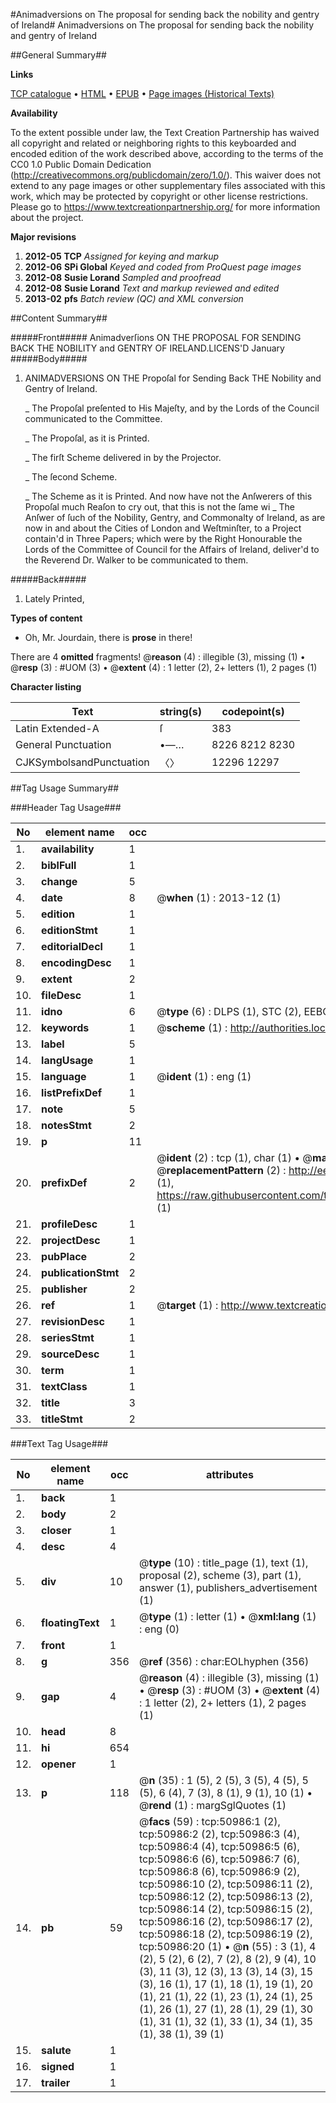 #Animadversions on The proposal for sending back the nobility and gentry of Ireland#
Animadversions on The proposal for sending back the nobility and gentry of Ireland

##General Summary##

**Links**

[TCP catalogue](http://www.ota.ox.ac.uk/tcp/)  • 
[HTML](http://tei.it.ox.ac.uk/tcp/Texts-HTML/free/A25/A25445.html)  • 
[EPUB](http://tei.it.ox.ac.uk/tcp/Texts-EPUB/free/A25/A25445.epub) • 
[Page images (Historical Texts)](https://historicaltexts.jisc.ac.uk/eebo-11922821e)

**Availability**

To the extent possible under law, the Text Creation Partnership has waived all copyright and related or neighboring rights to this keyboarded and encoded edition of the work described above, according to the terms of the CC0 1.0 Public Domain Dedication (http://creativecommons.org/publicdomain/zero/1.0/). This waiver does not extend to any page images or other supplementary files associated with this work, which may be protected by copyright or other license restrictions. Please go to https://www.textcreationpartnership.org/ for more information about the project.

**Major revisions**

1. __2012-05__ __TCP__ *Assigned for keying and markup*
1. __2012-06__ __SPi Global__ *Keyed and coded from ProQuest page images*
1. __2012-08__ __Susie Lorand__ *Sampled and proofread*
1. __2012-08__ __Susie Lorand__ *Text and markup reviewed and edited*
1. __2013-02__ __pfs__ *Batch review (QC) and XML conversion*

##Content Summary##

#####Front#####
Animadverſions ON THE PROPOSAL FOR SENDING BACK THE NOBILITY and GENTRY OF IRELAND.LICENS'D January 
#####Body#####

1. ANIMADVERSIONS ON THE Propoſal for Sending Back THE Nobility and Gentry of Ireland.

    _ The Propoſal preſented to His Majeſty, and by the Lords of the Council communicated to the Committee.

    _ The Propoſal, as it is Printed.

    _ The firſt Scheme delivered in by the Projector.

    _ The ſecond Scheme.

    _ The Scheme as it is Printed.
And now have not the Anſwerers of this Propoſal much Reaſon to cry out, that this is not the ſame wi
    _ The Anſwer of ſuch of the Nobility, Gentry, and Commonalty of Ireland, as are now in and about the Cities of London and Weſtminſter, to a Project contain'd in Three Papers; which were by the Right Honourable the Lords of the Committee of Council for the Affairs of Ireland, deliver'd to the Reverend Dr. Walker to be communicated to them.

#####Back#####

1. Lately Printed,

**Types of content**

  * Oh, Mr. Jourdain, there is **prose** in there!

There are 4 **omitted** fragments! 
 @__reason__ (4) : illegible (3), missing (1)  •  @__resp__ (3) : #UOM (3)  •  @__extent__ (4) : 1 letter (2), 2+ letters (1), 2 pages (1)

**Character listing**


|Text|string(s)|codepoint(s)|
|---|---|---|
|Latin Extended-A|ſ|383|
|General Punctuation|•—…|8226 8212 8230|
|CJKSymbolsandPunctuation|〈〉|12296 12297|

##Tag Usage Summary##

###Header Tag Usage###

|No|element name|occ|attributes|
|---|---|---|---|
|1.|__availability__|1||
|2.|__biblFull__|1||
|3.|__change__|5||
|4.|__date__|8| @__when__ (1) : 2013-12 (1)|
|5.|__edition__|1||
|6.|__editionStmt__|1||
|7.|__editorialDecl__|1||
|8.|__encodingDesc__|1||
|9.|__extent__|2||
|10.|__fileDesc__|1||
|11.|__idno__|6| @__type__ (6) : DLPS (1), STC (2), EEBO-CITATION (1), OCLC (1), VID (1)|
|12.|__keywords__|1| @__scheme__ (1) : http://authorities.loc.gov/ (1)|
|13.|__label__|5||
|14.|__langUsage__|1||
|15.|__language__|1| @__ident__ (1) : eng (1)|
|16.|__listPrefixDef__|1||
|17.|__note__|5||
|18.|__notesStmt__|2||
|19.|__p__|11||
|20.|__prefixDef__|2| @__ident__ (2) : tcp (1), char (1)  •  @__matchPattern__ (2) : ([0-9\-]+):([0-9IVX]+) (1), (.+) (1)  •  @__replacementPattern__ (2) : http://eebo.chadwyck.com/downloadtiff?vid=$1&page=$2 (1), https://raw.githubusercontent.com/textcreationpartnership/Texts/master/tcpchars.xml#$1 (1)|
|21.|__profileDesc__|1||
|22.|__projectDesc__|1||
|23.|__pubPlace__|2||
|24.|__publicationStmt__|2||
|25.|__publisher__|2||
|26.|__ref__|1| @__target__ (1) : http://www.textcreationpartnership.org/docs/. (1)|
|27.|__revisionDesc__|1||
|28.|__seriesStmt__|1||
|29.|__sourceDesc__|1||
|30.|__term__|1||
|31.|__textClass__|1||
|32.|__title__|3||
|33.|__titleStmt__|2||


###Text Tag Usage###

|No|element name|occ|attributes|
|---|---|---|---|
|1.|__back__|1||
|2.|__body__|2||
|3.|__closer__|1||
|4.|__desc__|4||
|5.|__div__|10| @__type__ (10) : title_page (1), text (1), proposal (2), scheme (3), part (1), answer (1), publishers_advertisement (1)|
|6.|__floatingText__|1| @__type__ (1) : letter (1)  •  @__xml:lang__ (1) : eng (0)|
|7.|__front__|1||
|8.|__g__|356| @__ref__ (356) : char:EOLhyphen (356)|
|9.|__gap__|4| @__reason__ (4) : illegible (3), missing (1)  •  @__resp__ (3) : #UOM (3)  •  @__extent__ (4) : 1 letter (2), 2+ letters (1), 2 pages (1)|
|10.|__head__|8||
|11.|__hi__|654||
|12.|__opener__|1||
|13.|__p__|118| @__n__ (35) : 1 (5), 2 (5), 3 (5), 4 (5), 5 (5), 6 (4), 7 (3), 8 (1), 9 (1), 10 (1)  •  @__rend__ (1) : margSglQuotes (1)|
|14.|__pb__|59| @__facs__ (59) : tcp:50986:1 (2), tcp:50986:2 (2), tcp:50986:3 (4), tcp:50986:4 (4), tcp:50986:5 (6), tcp:50986:6 (6), tcp:50986:7 (6), tcp:50986:8 (6), tcp:50986:9 (2), tcp:50986:10 (2), tcp:50986:11 (2), tcp:50986:12 (2), tcp:50986:13 (2), tcp:50986:14 (2), tcp:50986:15 (2), tcp:50986:16 (2), tcp:50986:17 (2), tcp:50986:18 (2), tcp:50986:19 (2), tcp:50986:20 (1)  •  @__n__ (55) : 3 (1), 4 (2), 5 (2), 6 (2), 7 (2), 8 (2), 9 (4), 10 (3), 11 (3), 12 (3), 13 (3), 14 (3), 15 (3), 16 (1), 17 (1), 18 (1), 19 (1), 20 (1), 21 (1), 22 (1), 23 (1), 24 (1), 25 (1), 26 (1), 27 (1), 28 (1), 29 (1), 30 (1), 31 (1), 32 (1), 33 (1), 34 (1), 35 (1), 38 (1), 39 (1)|
|15.|__salute__|1||
|16.|__signed__|1||
|17.|__trailer__|1||
